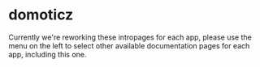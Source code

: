 # domoticz

Currently we're reworking these intropages for each app, please use the menu on the left to select other available documentation pages for each app, including this one.
